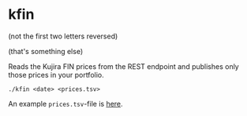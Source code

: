 # kfin

(not the first two letters reversed)

(that's something else)

Reads the Kujira FIN prices from the REST endpoint and publishes only those
prices in your portfolio.

`./kfin <date> <prices.tsv>`

An example `prices.tsv`-file is [here](../../../data-files/FIN/prices.tsv).
